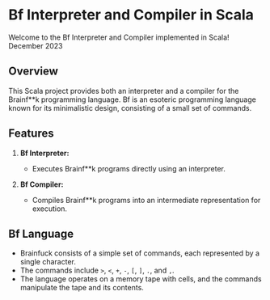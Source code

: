 # Bf Interpreter and Compiler in Scala

Welcome to the Bf Interpreter and Compiler implemented in Scala!
December 2023

## Overview

This Scala project provides both an interpreter and a compiler for the Brainf**k programming language. Bf is an esoteric programming language known for its minimalistic design, consisting of a small set of commands.

## Features

1. **Bf Interpreter:**
   - Executes Brainf**k programs directly using an interpreter.

2. **Bf Compiler:**
   - Compiles Brainf**k programs into an intermediate representation for execution.

## Bf Language

- Brainfuck consists of a simple set of commands, each represented by a single character.
- The commands include `>`, `<`, `+`, `-`, `[`, `]`, `.`, and `,`.
- The language operates on a memory tape with cells, and the commands manipulate the tape and its contents.

    
